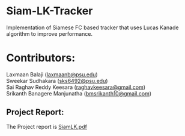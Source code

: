 # Siam-LK-Tracker
Implementation of Siamese FC based tracker that uses Lucas Kanade algorithm to improve performance. 

# Contributors:
Laxmaan Balaji (laxmaanb@psu.edu) <br/>
Sweekar Sudhakara (sks6492@psu.edu) <br/>
Sai Raghav Reddy Keesara (raghavkeesara@gmail.com) <br/>
Srikanth Banagere Manjunatha (bmsrikanth10@gmail.com)

## Project Report:
 The Project report is [SiamLK.pdf](https://github.com/Laxmaan/Siam-LK-Tracker/blob/master/SiamLK.pdf)

